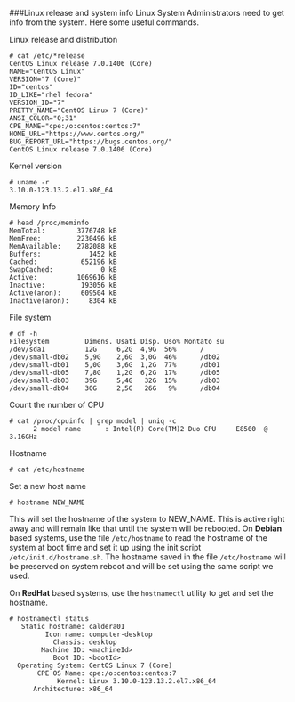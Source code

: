 ###Linux release and system info
Linux System Administrators need to get info from the system. Here some useful commands.

Linux release and distribution
```
# cat /etc/*release
CentOS Linux release 7.0.1406 (Core)
NAME="CentOS Linux"
VERSION="7 (Core)"
ID="centos"
ID_LIKE="rhel fedora"
VERSION_ID="7"
PRETTY_NAME="CentOS Linux 7 (Core)"
ANSI_COLOR="0;31"
CPE_NAME="cpe:/o:centos:centos:7"
HOME_URL="https://www.centos.org/"
BUG_REPORT_URL="https://bugs.centos.org/"
CentOS Linux release 7.0.1406 (Core)
```
Kernel version
```
# uname -r
3.10.0-123.13.2.el7.x86_64
```
Memory Info

```
# head /proc/meminfo
MemTotal:        3776748 kB
MemFree:         2230496 kB
MemAvailable:    2782088 kB
Buffers:            1452 kB
Cached:           652196 kB
SwapCached:            0 kB
Active:          1069616 kB
Inactive:         193056 kB
Active(anon):     609504 kB
Inactive(anon):     8304 kB
```
File system
```
# df -h
Filesystem         Dimens. Usati Disp. Uso% Montato su
/dev/sda1          12G     6,2G  4,9G  56%      /
/dev/small-db02    5,9G    2,6G  3,0G  46%      /db02
/dev/small-db01    5,0G    3,6G  1,2G  77%      /db01
/dev/small-db05    7,8G    1,2G  6,2G  17%      /db05
/dev/small-db03    39G     5,4G   32G  15%      /db03                      
/dev/small-db04    30G     2,5G   26G   9%      /db04
```

Count the number of CPU
```
# cat /proc/cpuinfo | grep model | uniq -c
      2 model name      : Intel(R) Core(TM)2 Duo CPU     E8500  @ 3.16GHz
```

Hostname
```
# cat /etc/hostname
```

Set a new host name
```
# hostname NEW_NAME
```
This will set the hostname of the system to NEW_NAME. This is active right away and will remain like that until the system will be rebooted. On **Debian** based systems, use the file ``/etc/hostname`` to read the hostname of the system at boot time and set it up using the init script ``/etc/init.d/hostname.sh``. The hostname saved in the file ``/etc/hostname`` will be preserved on system reboot and will be set using the same script we used.

On **RedHat** based systems, use the ``hostnamectl`` utility to get and set the hostname.

```
# hostnamectl status
   Static hostname: caldera01
         Icon name: computer-desktop
           Chassis: desktop
        Machine ID: <machineId>
           Boot ID: <bootId>
  Operating System: CentOS Linux 7 (Core)
       CPE OS Name: cpe:/o:centos:centos:7
            Kernel: Linux 3.10.0-123.13.2.el7.x86_64
      Architecture: x86_64
```
